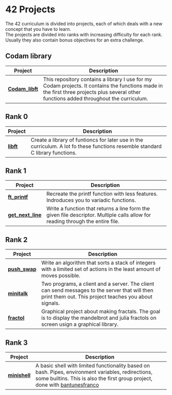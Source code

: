 # 42 Projects  

The 42 curriculum is divided into projects, each of which deals with a new concept that you have to learn.  
The projects are divided into ranks with increasing difficulty for each rank. Usually they also contain bonus objectives for an extra challenge.  

## Codam library

|Project|Description|
|-------|-----------|
|[**Codam_libft**](https://github.com/jmolenaa/Codam_libft)|This repository contains a library I use for my Codam projects. It contains the functions made in the first three projects plus several other functions added throughout the curriculum.|

## Rank 0

|Project|Description|
|-------|-----------|
|[**libft**](https://github.com/jmolenaa/libft)|Create a library of funtioncs for later use in the curriculum. A lot fo these functions resemble standard C library functions.|

## Rank 1

|Project|Description|
|-------|-----------|
|[**ft_printf**](https://github.com/jmolenaa/ft_printf)|Recreate the printf function with less features. Indroduces you to variadic functions.|
|[**get_next_line**](https://github.com/jmolenaa/get_next_line)|Write a function that returns a line form the given file descriptor. Multiple calls allow for reading through the entire file.|

## Rank 2

|Project|Description|
|-------|-----------|
|[**push_swap**](https://github.com/jmolenaa/push_swap)|Write an algorithm that sorts a stack of integers with a limited set of actions in the least amount of moves possible.|
|[**minitalk**](https://github.com/jmolenaa/minitalk)|Two programs, a client and a server. The client can send messages to the server that will then print them out. This project teaches you about signals.|
|[**fractol**](https://github.com/jmolenaa/fractol)|Graphical project about making fractals. The goal is to display the mandelbrot and julia fractols on screen usign a graphical library.|


## Rank 3

|Project|Description|
|-------|-----------|
|[**minishell**](https://github.com/bantunesfranco/minishell)|A basic shell with limited functionality based on bash. Pipes, environment variables, redirections, some builtins. This is also the first group project, done with [bantunesfranco](https://github.com/bantunesfranco)|
